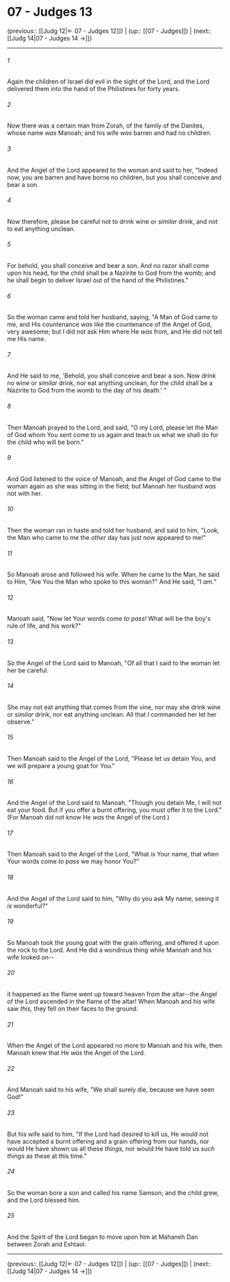 # 07 - Judges 13

(previous:: [[Judg 12|← 07 - Judges 12]]) | (up:: [[07 - Judges]]) | (next:: [[Judg 14|07 - Judges 14 →]])

***


###### 1 
Again the children of Israel did evil in the sight of the Lord, and the Lord delivered them into the hand of the Philistines for forty years. 

###### 2 
Now there was a certain man from Zorah, of the family of the Danites, whose name _was_ Manoah; and his wife _was_ barren and had no children. 

###### 3 
And the Angel of the Lord appeared to the woman and said to her, "Indeed now, you are barren and have borne no children, but you shall conceive and bear a son. 

###### 4 
Now therefore, please be careful not to drink wine or _similar_ drink, and not to eat anything unclean. 

###### 5 
For behold, you shall conceive and bear a son. And no razor shall come upon his head, for the child shall be a Nazirite to God from the womb; and he shall begin to deliver Israel out of the hand of the Philistines." 

###### 6 
So the woman came and told her husband, saying, "A Man of God came to me, and His countenance _was_ like the countenance of the Angel of God, very awesome; but I did not ask Him where He _was_ from, and He did not tell me His name. 

###### 7 
And He said to me, 'Behold, you shall conceive and bear a son. Now drink no wine or _similar_ drink, nor eat anything unclean, for the child shall be a Nazirite to God from the womb to the day of his death.' " 

###### 8 
Then Manoah prayed to the Lord, and said, "O my Lord, please let the Man of God whom You sent come to us again and teach us what we shall do for the child who will be born." 

###### 9 
And God listened to the voice of Manoah, and the Angel of God came to the woman again as she was sitting in the field; but Manoah her husband _was_ not with her. 

###### 10 
Then the woman ran in haste and told her husband, and said to him, "Look, the Man who came to me the _other_ day has just now appeared to me!" 

###### 11 
So Manoah arose and followed his wife. When he came to the Man, he said to Him, "Are You the Man who spoke to this woman?" And He said, "I _am._" 

###### 12 
Manoah said, "Now let Your words come _to pass!_ What will be the boy's rule of life, and his work?" 

###### 13 
So the Angel of the Lord said to Manoah, "Of all that I said to the woman let her be careful. 

###### 14 
She may not eat anything that comes from the vine, nor may she drink wine or _similar_ drink, nor eat anything unclean. All that I commanded her let her observe." 

###### 15 
Then Manoah said to the Angel of the Lord, "Please let us detain You, and we will prepare a young goat for You." 

###### 16 
And the Angel of the Lord said to Manoah, "Though you detain Me, I will not eat your food. But if you offer a burnt offering, you must offer it to the Lord." (For Manoah did not know He _was_ the Angel of the Lord.) 

###### 17 
Then Manoah said to the Angel of the Lord, "What _is_ Your name, that when Your words come _to pass_ we may honor You?" 

###### 18 
And the Angel of the Lord said to him, "Why do you ask My name, seeing it _is_ wonderful?" 

###### 19 
So Manoah took the young goat with the grain offering, and offered it upon the rock to the Lord. And He did a wondrous thing while Manoah and his wife looked on-- 

###### 20 
it happened as the flame went up toward heaven from the altar--the Angel of the Lord ascended in the flame of the altar! When Manoah and his wife saw _this,_ they fell on their faces to the ground. 

###### 21 
When the Angel of the Lord appeared no more to Manoah and his wife, then Manoah knew that He _was_ the Angel of the Lord. 

###### 22 
And Manoah said to his wife, "We shall surely die, because we have seen God!" 

###### 23 
But his wife said to him, "If the Lord had desired to kill us, He would not have accepted a burnt offering and a grain offering from our hands, nor would He have shown us all these _things,_ nor would He have told us _such things_ as these at this time." 

###### 24 
So the woman bore a son and called his name Samson; and the child grew, and the Lord blessed him. 

###### 25 
And the Spirit of the Lord began to move upon him at Mahaneh Dan between Zorah and Eshtaol.

***

(previous:: [[Judg 12|← 07 - Judges 12]]) | (up:: [[07 - Judges]]) | (next:: [[Judg 14|07 - Judges 14 →]])
